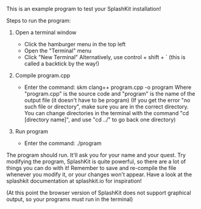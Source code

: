 This is an example program to test your SplashKit installation!

Steps to run the program:

1) Open a terminal window
    - Click the hamburger menu in the top left
    - Open the "Terminal" menu
    - Click "New Terminal"
    Alternatively, use control + shift + ` (this is called a backtick by the way!)

2) Compile program.cpp
    - Enter the command:
        skm clang++ program.cpp -o program
        Where "program.cpp" is the source code and "program" is the name of the output file (it doesn't have to be program)
    (If you get the error "no such file or directory", make sure you are in the correct directory. You can change directories in the terminal with the command "cd [directory name]", and use "cd ../" to go back one directory)

3) Run program
    - Enter the command:
        ./program

The program should run. It'll ask you for your name and your quest.
Try modifying the program, SplashKit is quite powerful, so there are a lot of things you can do with it!
Remember to save and re-compile the file whenever you modify it, or your changes won't appear.
Have a look at the splashkit documentation at splashkit.io for inspiration! 

(At this point the browser version of SplashKit does not support graphical output, so your programs must run in the terminal)
